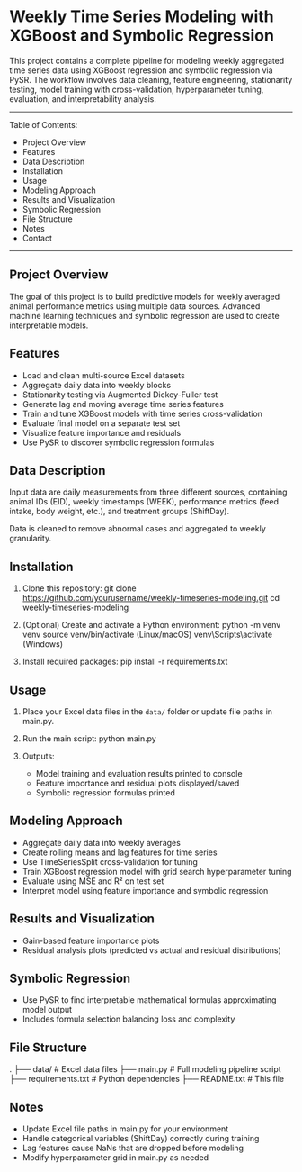 Weekly Time Series Modeling with XGBoost and Symbolic Regression
================================================================

This project contains a complete pipeline for modeling weekly aggregated time series data 
using XGBoost regression and symbolic regression via PySR. The workflow involves data cleaning, 
feature engineering, stationarity testing, model training with cross-validation, hyperparameter 
tuning, evaluation, and interpretability analysis.

------------------------------------------------------------------------------

Table of Contents:
- Project Overview
- Features
- Data Description
- Installation
- Usage
- Modeling Approach
- Results and Visualization
- Symbolic Regression
- File Structure
- Notes
- Contact

------------------------------------------------------------------------------

Project Overview
----------------
The goal of this project is to build predictive models for weekly averaged animal performance 
metrics using multiple data sources. Advanced machine learning techniques and symbolic regression 
are used to create interpretable models.

Features
--------
- Load and clean multi-source Excel datasets
- Aggregate daily data into weekly blocks
- Stationarity testing via Augmented Dickey-Fuller test
- Generate lag and moving average time series features
- Train and tune XGBoost models with time series cross-validation
- Evaluate final model on a separate test set
- Visualize feature importance and residuals
- Use PySR to discover symbolic regression formulas

Data Description
----------------
Input data are daily measurements from three different sources, containing animal IDs (EID), 
weekly timestamps (WEEK), performance metrics (feed intake, body weight, etc.), and treatment groups (ShiftDay).

Data is cleaned to remove abnormal cases and aggregated to weekly granularity.

Installation
------------
1. Clone this repository:
   git clone https://github.com/yourusername/weekly-timeseries-modeling.git
   cd weekly-timeseries-modeling

2. (Optional) Create and activate a Python environment:
   python -m venv venv
   source venv/bin/activate  (Linux/macOS)
   venv\Scripts\activate     (Windows)

3. Install required packages:
   pip install -r requirements.txt

Usage
-----
1. Place your Excel data files in the `data/` folder or update file paths in main.py.

2. Run the main script:
   python main.py

3. Outputs:
   - Model training and evaluation results printed to console
   - Feature importance and residual plots displayed/saved
   - Symbolic regression formulas printed

Modeling Approach
-----------------
- Aggregate daily data into weekly averages
- Create rolling means and lag features for time series
- Use TimeSeriesSplit cross-validation for tuning
- Train XGBoost regression model with grid search hyperparameter tuning
- Evaluate using MSE and R² on test set
- Interpret model using feature importance and symbolic regression

Results and Visualization
-------------------------
- Gain-based feature importance plots
- Residual analysis plots (predicted vs actual and residual distributions)

Symbolic Regression
-------------------
- Use PySR to find interpretable mathematical formulas approximating model output
- Includes formula selection balancing loss and complexity


File Structure
--------------
.
├── data/                   # Excel data files
├── main.py                 # Full modeling pipeline script
├── requirements.txt        # Python dependencies
├── README.txt              # This file

Notes
-----
- Update Excel file paths in main.py for your environment
- Handle categorical variables (ShiftDay) correctly during training
- Lag features cause NaNs that are dropped before modeling
- Modify hyperparameter grid in main.py as needed

